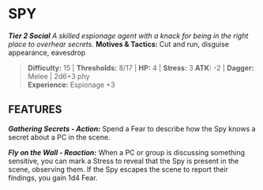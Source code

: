 ﻿---
tags:
  - Adversary
  - Creature
  - Statblock

name: 'SPY'
tier: 2
type: Social
description: 'A skilled espionage agent with a knack for being in the right place to overhear secrets.'
motives_and_tactics: 'Cut and run, disguise appearance, eavesdrop'
difficulty: '15'
thresholds: '8/17'
hp: '4'
stress: '3'
atk: '-2'
attack: 'Dagger'
range: 'Melee'
damage: '2d6+3 phy'
experience:
  - 'Espionage +3'
feats:
- name: 'Gathering Secrets'
  type: 'Action'
  text: 'Spend a Fear to describe how the Spy knows a secret about a PC in the scene.'
- name: 'Fly on the Wall'
  type: 'Reaction'
  text: 'When a PC or group is discussing something sensitive, you can mark a Stress to reveal that the Spy is present in the scene, observing them. If the Spy escapes the scene to report their findings, you gain 1d4 Fear.'
layout: Daggerheart Adversary
source: srd-adversary
statblock: true
---

# SPY

***Tier 2 Social***
*A skilled espionage agent with a knack for being in the right place to overhear secrets.*
**Motives & Tactics:** Cut and run, disguise appearance, eavesdrop

> **Difficulty:** 15 | **Thresholds:** 8/17 | **HP:** 4 | **Stress:** 3
> **ATK:** -2 | **Dagger:** Melee | 2d6+3 phy  
> **Experience:** Espionage +3

## FEATURES

***Gathering Secrets - Action:*** Spend a Fear to describe how the Spy knows a secret about a PC in the scene.

***Fly on the Wall - Reaction:*** When a PC or group is discussing something sensitive, you can mark a Stress to reveal that the Spy is present in the scene, observing them. If the Spy escapes the scene to report their findings, you gain 1d4 Fear.
